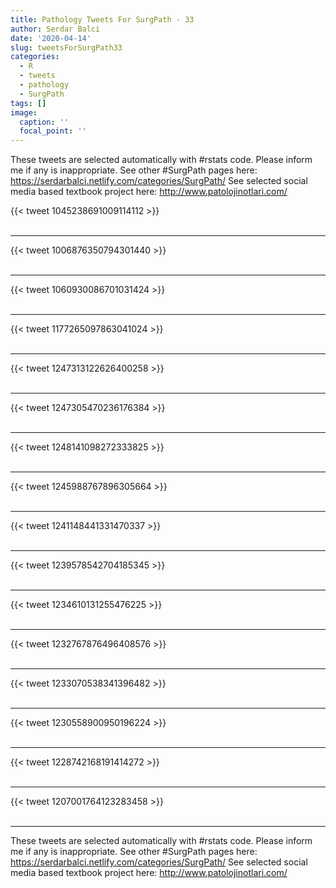 ```yaml
---
title: Pathology Tweets For SurgPath - 33
author: Serdar Balci
date: '2020-04-14'
slug: tweetsForSurgPath33
categories:
  - R
  - tweets
  - pathology
  - SurgPath
tags: []
image:
  caption: ''
  focal_point: ''
---
```



These tweets are selected automatically with #rstats code. Please inform me if any is inappropriate.
See other #SurgPath pages here: https://serdarbalci.netlify.com/categories/SurgPath/ 
See selected social media based textbook project here: http://www.patolojinotlari.com/

{{< tweet 1045238691009114112 >}}
<br>
<br>
<hr>
{{< tweet 1006876350794301440 >}}
<br>
<br>
<hr>
{{< tweet 1060930086701031424 >}}
<br>
<br>
<hr>
{{< tweet 1177265097863041024 >}}
<br>
<br>
<hr>
{{< tweet 1247313122626400258 >}}
<br>
<br>
<hr>
{{< tweet 1247305470236176384 >}}
<br>
<br>
<hr>
{{< tweet 1248141098272333825 >}}
<br>
<br>
<hr>
{{< tweet 1245988767896305664 >}}
<br>
<br>
<hr>
{{< tweet 1241148441331470337 >}}
<br>
<br>
<hr>
{{< tweet 1239578542704185345 >}}
<br>
<br>
<hr>
{{< tweet 1234610131255476225 >}}
<br>
<br>
<hr>
{{< tweet 1232767876496408576 >}}
<br>
<br>
<hr>
{{< tweet 1233070538341396482 >}}
<br>
<br>
<hr>
{{< tweet 1230558900950196224 >}}
<br>
<br>
<hr>
{{< tweet 1228742168191414272 >}}
<br>
<br>
<hr>
{{< tweet 1207001764123283458 >}}
<br>
<br>
<hr>


These tweets are selected automatically with #rstats code. Please inform me if any is inappropriate.
See other #SurgPath pages here: https://serdarbalci.netlify.com/categories/SurgPath/ 
See selected social media based textbook project here: http://www.patolojinotlari.com/
